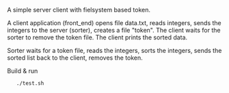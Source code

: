 
A simple server client with fielsystem based token.

A client application (front_end) opens file data.txt, reads integers, sends the integers to the server (sorter), creates a file "token".
The client waits for the sorter to remove the token file. The client prints the sorted data.
  
Sorter waits for a token file, reads the integers, sorts the integers, sends the sorted list back to the client, removes the token.


Build & run 


       ./test.sh
